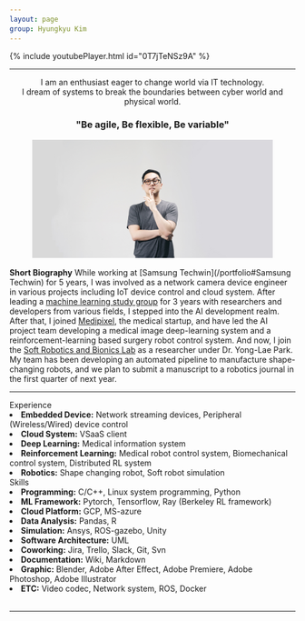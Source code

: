 ```yaml
---
layout: page
group: Hyungkyu Kim
---
```

{% include youtubePlayer.html id="0T7jTeNSz9A" %}

---

<div align="center">
    I am an enthusiast eager to change world via IT technology.<br>
    I dream of systems to break the boundaries between cyber world and physical world.<br>
    <h3>"Be agile, Be flexible, Be variable"</h3>
</div>

<div>
    <figure>
      <img src="/images/profile.JPG">
    </figure>
</div>
 
**Short Biography** While working at [Samsung Techwin](/portfolio#Samsung Techwin) for 5 years, I was involved as a network camera device engineer in various projects including IoT device control and cloud system.
After leading a [machine learning study group](https://www.facebook.com/Deepsight-1780933522021742/) for 3 years with researchers and developers from various fields, I stepped into the AI development realm.
After that, I joined [Medipixel](/portfolio#Medipixel), the medical startup, and have led the AI project team developing a medical image deep-learning system and a reinforcement-learning based surgery robot control system. And now, I join the [Soft Robotics and Bionics Lab](http://softrobotics.snu.ac.kr) as a researcher under Dr. Yong-Lae Park. My team has been developing an automated pipeline to manufacture shape-changing robots, and we plan to submit a manuscript to a robotics journal in the first quarter of next year.

---

<div class="profile">
    <div class="profile__left">
        <div class="private_info">Experience</div>
        <li><strong>Embedded Device:</strong> Network streaming devices, Peripheral (Wireless/Wired) device control</li>
        <li><strong>Cloud System:</strong> VSaaS client</li> 
        <li><strong>Deep Learning:</strong> Medical information system</li>
        <li><strong>Reinforcement Learning:</strong> Medical robot control system, Biomechanical control system, Distributed RL system</li>
        <li><strong>Robotics:</strong> Shape changing robot, Soft robot simulation </li>
    </div>
    <div class="profile__right">
        <div class="private_info">Skills</div> 
        <li><strong>Programming:</strong> C/C++, Linux system programming, Python</li>
        <li><strong>ML Framework:</strong> Pytorch, Tensorflow, Ray (Berkeley RL framework)</li>
        <li><strong>Cloud Platform:</strong> GCP, MS-azure</li>
        <li><strong>Data Analysis:</strong> Pandas, R</li>
        <li><strong>Simulation:</strong> Ansys, ROS-gazebo, Unity</li>
        <li><strong>Software Architecture:</strong> UML</li>
        <li><strong>Coworking:</strong> Jira, Trello, Slack, Git, Svn</li>
        <li><strong>Documentation:</strong> Wiki, Markdown</li>
        <li><strong>Graphic:</strong> Blender, Adobe After Effect, Adobe Premiere, Adobe Photoshop, Adobe Illustrator</li>
        <li><strong>ETC:</strong> Video codec, Network system, ROS, Docker</li>
    </div>
</div>

<br>

---
